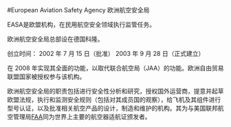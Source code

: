 #European Aviation Safety Agency 欧洲航空安全局

EASA是欧盟机构，在民用航空安全领域执行监管任务。

欧洲航空安全局总部设在德国科隆。

创立时间：  2002 年 7 月 15 日（批准）
        2003 年 9 月 28 日（正式建立）

在 2008 年实现其全面的功能，以取代联合航空局（JAA）的功能。欧洲自由贸易联盟国家被授权参与该机构。

欧洲航空安全局的职责包括进行安全性分析和研究，授权国外运营商，提意并起草欧盟法规，执行和监测安全规则（包括对其成员国的观察），给飞机及其组件进行型号认证，以及批准相关航空产品的设计，制造和维护的机构。其为与美国联邦航空管理局[FAA](Aviation:Abbreviation:OAT)同为世界上主要的航空器适航证颁发者。
